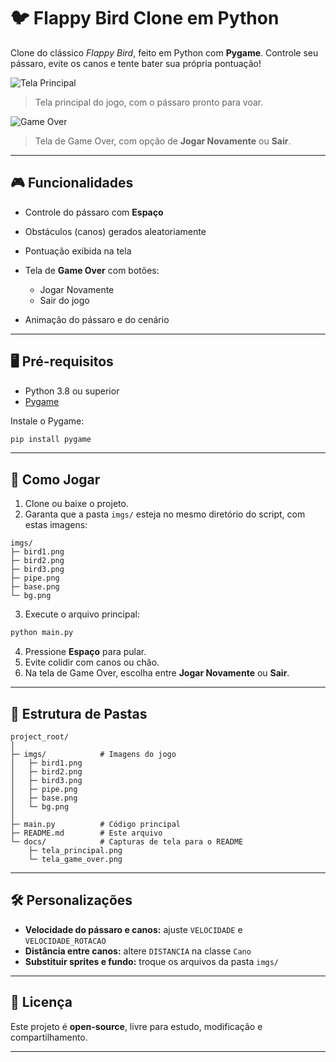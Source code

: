 # 🐦 Flappy Bird Clone em Python

Clone do clássico *Flappy Bird*, feito em Python com **Pygame**. Controle seu pássaro, evite os canos e tente bater sua própria pontuação!

![Tela Principal](docs/tela_principal.png)

> Tela principal do jogo, com o pássaro pronto para voar.

![Game Over](docs/tela_game_over.png)

> Tela de Game Over, com opção de **Jogar Novamente** ou **Sair**.

---

## 🎮 Funcionalidades

* Controle do pássaro com **Espaço**
* Obstáculos (canos) gerados aleatoriamente
* Pontuação exibida na tela
* Tela de **Game Over** com botões:

  * Jogar Novamente
  * Sair do jogo
* Animação do pássaro e do cenário

---

## 🖥️ Pré-requisitos

* Python 3.8 ou superior
* [Pygame](https://www.pygame.org/)

Instale o Pygame:

```bash
pip install pygame
```

---

## 🚀 Como Jogar

1. Clone ou baixe o projeto.
2. Garanta que a pasta `imgs/` esteja no mesmo diretório do script, com estas imagens:

```
imgs/
├─ bird1.png
├─ bird2.png
├─ bird3.png
├─ pipe.png
├─ base.png
└─ bg.png
```

3. Execute o arquivo principal:

```bash
python main.py
```

4. Pressione **Espaço** para pular.
5. Evite colidir com canos ou chão.
6. Na tela de Game Over, escolha entre **Jogar Novamente** ou **Sair**.

---

## 📂 Estrutura de Pastas

```
project_root/
│
├─ imgs/            # Imagens do jogo
│   ├─ bird1.png
│   ├─ bird2.png
│   ├─ bird3.png
│   ├─ pipe.png
│   ├─ base.png
│   └─ bg.png
│
├─ main.py          # Código principal
├─ README.md        # Este arquivo
└─ docs/            # Capturas de tela para o README
    ├─ tela_principal.png
    └─ tela_game_over.png
```

---

## 🛠️ Personalizações

* **Velocidade do pássaro e canos:** ajuste `VELOCIDADE` e `VELOCIDADE_ROTACAO`
* **Distância entre canos:** altere `DISTANCIA` na classe `Cano`
* **Substituir sprites e fundo:** troque os arquivos da pasta `imgs/`

---

## 📜 Licença

Este projeto é **open-source**, livre para estudo, modificação e compartilhamento.

---
